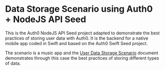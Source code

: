 # Data Storage Scenario using Auth0 + NodeJS API Seed

This is the Auth0 NodeJS API Seed project adapted to demonstrate the best practices of storing user data with Auth0. It is the backend for a native mobile app coded in Swift and based on the Auth0 Swift Seed project.

The scenario is a music app and the [User Data Storage Scenario](https://auth0.com/docs/tutorials/User-Data-Storage-Scenario) document demonstrates through this case the best practices of storing different types of data.

